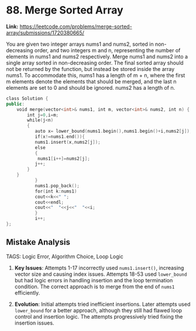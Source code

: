 # 88. Merge Sorted Array

**Link:** https://leetcode.com/problems/merge-sorted-array/submissions/1720380665/

You are given two integer arrays nums1 and nums2, sorted in non-decreasing order, and two integers m and n, representing the number of elements in nums1 and nums2 respectively. Merge nums1 and nums2 into a single array sorted in non-decreasing order. The final sorted array should not be returned by the function, but instead be stored inside the array nums1. To accommodate this, nums1 has a length of m + n, where the first m elements denote the elements that should be merged, and the last n elements are set to 0 and should be ignored. nums2 has a length of n.

```cpp
class Solution {
public:
    void merge(vector<int>& nums1, int m, vector<int>& nums2, int n) {
        int j=0,i=m;
        while(j<n)
        {
           auto x= lower_bound(nums1.begin(),nums1.begin()+i,nums2[j]);
           if(x!=nums1.end()){
           nums1.insert(x,nums2[j]);
           else
           {
            nums1[i++]=nums2[j];
           j++;
        }
    }
           }
           nums1.pop_back();
           for(int k:nums1)
           cout<<k<<" ";
           cout<<endl;
           cout<<"  "<<j<<"  "<<i;
           }
           i++;
};
```

## Mistake Analysis

TAGS: Logic Error, Algorithm Choice, Loop Logic

1. **Key Issues**: Attempts 1-17 incorrectly used `nums1.insert()`,  increasing vector size and causing index issues.  Attempts 18-53 used `lower_bound` but had logic errors in handling insertion and the loop termination condition.  The correct approach is to merge from the end of `nums1` efficiently.

2. **Evolution**: Initial attempts tried inefficient insertions. Later attempts used `lower_bound` for a better approach, although they still had flawed loop control and insertion logic.  The attempts progressively tried fixing the insertion issues.

